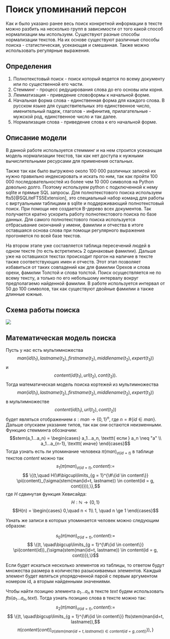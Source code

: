 # Поиск упоминаний персон
Как и было указано ранее весь поиск конкретной информации в тексте можно разбить на несколько групп в зависимости от того какой способ нормализации мы используем. Существуют разные способы нормализации текстов. На их основе существуют различные способы поиска - статистическая, усекающая и смешанная. Также можно использовать регулярные выражения.

## Определения
1. Полнотекстовый поиск - поиск который ведется по всему документу или по существенной его части.
1. Стемминг - процесс редуцирования слова до его основы или корня.
1. Лемматизация - приведение словоформы к начальной форме.
1. Начальная форма слова - единственная форма для каждого слова. В русском языке для существительных это единственное число, именительный падеж, глаголов - инфинитив, прилагательные - мужской род, единственное число и так далее.
1. Нормализация слова - приведение слова к его начальной форме.

## Описание модели
В данной работе используется стемминг и на нем строится усекающая модель нормализации текстов, так как нет доступа к нужными вычислительными ресурсами для применения остальных.

Также так как было выгружено около 100 000 различных записей их нужно правильно индексировать и искать по ним, так как пройти 100 000 последовательностей из более чем 10 000 символов на Python довольно долго. Поэтому используем python с подключенной к нему sqlite и прямые SQL запросы. Для полнотекстового поиска используем fts5[@SQLiteFTS5Extension], это специальный набор команд для работы с виртуальными таблицами в sqlite и поддерживающий полнотекстовый поиск. При помощи нее создается B-дерево всех документов. Так получается кратно ускорить работу полнотекстового поиска по базе данных. Для самого полнотекстового поиска используется отбрасывание окончаний у имени, фамилии и отчества в итоге оставшаяся основа слова при помощи регулярного выражения прогоняется по всей базе текстов.

На втором этапе уже составляется таблица пересечений людей в одном тексте (то есть встретились 2 одинаковые фамилии). Дальше уже на оставшихся текстах происходит прогон на наличие в тексте также соответствующих имен и отчеств. Этот этап позволяет избавиться от таких совпадений как для фамилии Орехов и слова орехи, фамилии Толстой и слова толстой. Поиск осуществляется не по всему тексту, а только по его небольшому интервалу вокруг предполагаемо найденной фамилии. В работе используется интервал от 50 до 100 символов, так как существуют двойные фамилии а также длинные южные.

## Схема работы поиска
![](diagrams/text_processing)


## Математическая модель поиска

Пусть у нас есть мультимножества 
$$man(id(t_1), lastname(t_2), firstname(t_2), middlename(t_2), expert(t_3))$$ 
и 
$$content(id(t_1), url(t_2), cont(t_2)).$$
Тогда математическая модель поиска кортежей из мультимножества 
$$man(id(t_1), lastname(t_2), firstname(t_2), middlename(t_2), expert(t_3))$$ 
в мультимножестве 
$$content(id(t_1), url(t_2), cont(t_2))$$
будет являться отображением $s: man \rightarrow \{0,1 \}^n$, где $n = \# \{id \in man\}$.
Дальше опускаем указание типов, так как они остаются неизменными. Функцию стемминга обозначим:
$$stem(a_1...a_n) = \begin{cases} a_1...a_n, \texttt{ если  } a_n \neq  "a" \\ a_1...a_{n-1}, \texttt{ иначе} \end{cases}$$
Тогда узнать есть ли упоминание человека $\pi(man)_{\sigma(id = t)}$ в таблице текстов $content$ можно так
$$s_1(\pi(man)_{\sigma(id = t)}, content) :=$$
$$ \{(t,\quad H(\#\bigcup\limits_{g = 1}^{\#\{id \in content\}} \pi(content)_{\sigma(stem(man(id=t, lastname)) \in content(id = g, cont))})),\},$$
где $H$ сдвинутая функция Хевисайда:
$$H: \mathbb{N} \rightarrow \{0,1\}$$
$$H(n) =  \begin{cases} 0,\quad n < 1\\ 1, \quad n \ge 1 \end{cases}$$

Узнать же записи в которых упоминается человек можно следующим образом:

$$s_0(\pi(man)_{\sigma(id = t)}, content) :=$$
$$ \{(t, \quad\bigcup\limits_{g = 1}^{\#\{id \in content\}} \pi(content(id))_{\sigma(stem(man(id=t, lastname)) \in content(id = g, cont))}),\}$$

Если будет искаться несколько элементов из таблицы, то ответом будут множества размера в количество разыскиваемых элементов. Каждый элемент будет являться упорядоченной парой с первым аргументом номером id, а вторым найденными значениями.

Чтобы найти позицию элемента $a_1...a_n$ в тексте $text$ будем использовать $fts(a_1...a_n, text)$.
Тогда узнать позицию слова в тексте можно так:
$$s_2(\pi(man)_{\sigma(id = t)}, content) :=$$
$$ \{(t, \quad\bigcup\limits_{g = 1}^{\#\{id \in content\}} fts(stem(man(id=t, lastname)),$$
$$\pi(content(cont))_{\sigma(stem(man(id=t, lastname)) \in content(id = g, cont))})),\}$$



